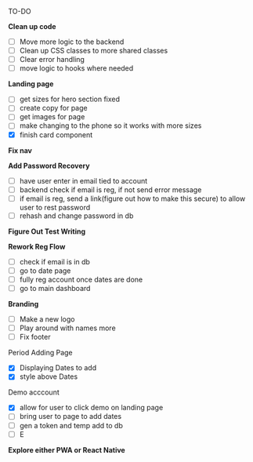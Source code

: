 TO-DO

**Clean up code**

- [ ] Move more logic to the backend
- [ ] Clean up CSS classes to more shared classes
- [ ] Clear error handling
- [ ] move logic to hooks where needed

**Landing page**

- [ ] get sizes for hero section fixed
- [ ] create copy for page
- [ ] get images for page
- [ ] make changing to the phone so it works with more sizes
- [X] finish card component

**Fix nav**

**Add Password Recovery**

- [ ] have user enter in email tied to account
- [ ] backend check if email is reg, if not send error message
- [ ] if email is reg, send a link(figure out how to make this secure) to allow user to rest password
- [ ] rehash and change password in db

**Figure Out Test Writing**

**Rework Reg Flow**

- [ ] check if email is in db
- [ ] go to date page
- [ ] fully reg account once dates are done
- [ ] go to main dashboard

**Branding**

- [ ] Make a new logo
- [ ] Play around with names more
- [ ] Fix footer

Period Adding Page

- [X] Displaying Dates to add
- [X] style above Dates

Demo acccount

- [X] allow for user to click demo on landing page
- [ ] bring user to page to add dates
- [ ] gen a token and temp add to db
- [ ] E

**Explore either PWA or React Native**
